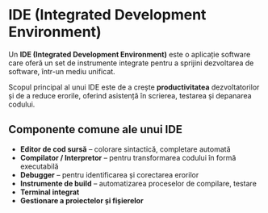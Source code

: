 # IDE (Integrated Development Environment)

Un **IDE (Integrated Development Environment)** este o aplicație software care oferă un set de instrumente integrate pentru a sprijini dezvoltarea de software, într-un mediu unificat.

Scopul principal al unui IDE este de a crește **productivitatea** dezvoltatorilor și de a reduce erorile, oferind asistență în scrierea, testarea și depanarea codului.

## Componente comune ale unui IDE

- **Editor de cod sursă** – colorare sintactică, completare automată
- **Compilator / Interpretor** – pentru transformarea codului în formă executabilă
- **Debugger** – pentru identificarea și corectarea erorilor
- **Instrumente de build** – automatizarea proceselor de compilare, testare
- **Terminal integrat**
- **Gestionare a proiectelor și fișierelor**